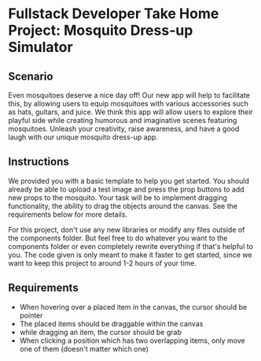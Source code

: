 # Fullstack Developer Take Home Project: Mosquito Dress-up Simulator

## Scenario

Even mosquitoes deserve a nice day off! Our new app will help to facilitate this, by allowing users to equip mosquitoes with various accessories such as hats, guitars, and juice. We think this app will allow users to explore their playful side while creating humorous and imaginative scenes featuring mosquitoes. Unleash your creativity, raise awareness, and have a good laugh with our unique mosquito dress-up app.

## Instructions

We provided you with a basic template to help you get started. You should already be able to upload a test image and press the prop buttons to add new props to the mosquito. Your task will be to implement dragging functionality, the ability to drag the objects around the canvas. See the requirements below for more details.

For this project, don't use any new libraries or modify any files outside of the components folder. But feel free to do whatever you want to the components folder or even completely rewrite everything if that's helpful to you. The code given is only meant to make it faster to get started, since we want to keep this project to around 1-2 hours of your time.

## Requirements

* When hovering over a placed item in the canvas, the cursor should be pointer
* The placed items should be draggable within the canvas
* while dragging an item, the cursor should be grab
* When clicking a position which has two overlapping items, only move one of them (doesn't matter which one)
